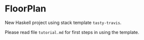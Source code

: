FloorPlan
==========

New Haskell project using stack template `tasty-travis`.

Please read file `tutorial.md` for first steps in using the template.
